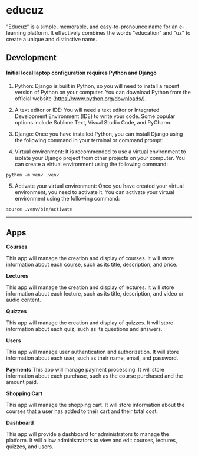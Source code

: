 # educuz
"Educuz" is a simple, memorable, and easy-to-pronounce name for an e-learning platform. It effectively combines the words "education" and "uz" to create a unique and distinctive name. 


## Development

#### Initial local laptop configuration requires Python and Django

1. Python: Django is built in Python, so you will need to install a recent version of Python on your computer. You can download Python from the official website (https://www.python.org/downloads/).

2. A text editor or IDE: You will need a text editor or Integrated Development Environment (IDE) to write your code. Some popular options include Sublime Text, Visual Studio Code, and PyCharm.

3. Django: Once you have installed Python, you can install Django using the following command in your terminal or command prompt:

4. Virtual environment: It is recommended to use a virtual environment to isolate your Django project from other projects on your computer. You can create a virtual environment using the following command:


```
python -m venv .venv
```

5. Activate your virtual environment: Once you have created your virtual environment, you need to activate it. You can activate your virtual environment using the following command:

```
source .venv/bin/activate
```


---


## Apps


**Courses** 

This app will manage the creation and display of courses. It will store information about each course, such as its title, description, and price.

**Lectures**

This app will manage the creation and display of lectures. It will store information about each lecture, such as its title, description, and video or audio content.

**Quizzes**

This app will manage the creation and display of quizzes. It will store information about each quiz, such as its questions and answers.

**Users**

This app will manage user authentication and authorization. It will store information about each user, such as their name, email, and password.

**Payments** This app will manage payment processing. It will store information about each purchase, such as the course purchased and the amount paid.

**Shopping Cart**

This app will manage the shopping cart. It will store information about the courses that a user has added to their cart and their total cost.

**Dashboard**

This app will provide a dashboard for administrators to manage the platform. It will allow administrators to view and edit courses, lectures, quizzes, and users.

